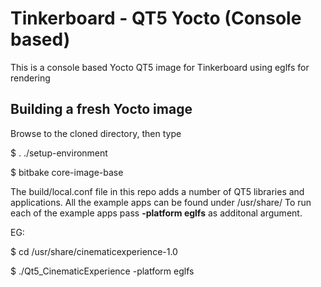 # Tinkerboard - QT5 Yocto (Console based)

This is a console based Yocto QT5 image for Tinkerboard using eglfs for rendering

## Building a fresh Yocto image

Browse to the cloned directory, then type

   $ . ./setup-environment
   
   $ bitbake core-image-base
   
The build/local.conf file in this repo adds a number of QT5 libraries and applications. All the example apps can be found under /usr/share/
To run each of the example apps pass **-platform eglfs** as additonal argument. 

EG:

   $ cd /usr/share/cinematicexperience-1.0
   
   $  ./Qt5_CinematicExperience -platform eglfs
